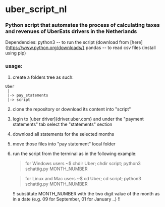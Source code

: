 # uber_script_nl
### Python script that automates the process of calculating taxes and revenues of UberEats drivers in the Netherlands

Dependencies:
  python3 -- to run the script (download from [here]{https://www.python.org/downloads/}
    pandas -- to read csv files (install using pip)
    
### usage:
  
  1. create a folders tree as such:
  
    Uber
     |
     |-> pay_statements
     |-> script
  
  2. clone the repository or download its content into "script"  
  3. login to [uber driver]{driver.uber.com} and under the "payment statements" tab select the "statements" section
  4. download all statements for the selected months
  5. move those files into "pay statement" local folder
  6. run the script from the terminal as in the following example:
      
      > for Windows users
      ~$ chdir Uber; chdir script; python3 schattig.py MONTH_NUMBER
      
      > for Linux and Mac users
      ~$ cd Uber; cd script; python3 schattig.py MONTH_NUMBER
     
     !! substitute MONTH_NUMBER with the two digit value of the month as in a date (e.g. 09 for September, 01 for January ..) !!
